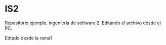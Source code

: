 IS2
===

Repositorio ejemplo, ingeniería de software 2.
Editando el archivo desde el PC.

Edtado desde la rama1
